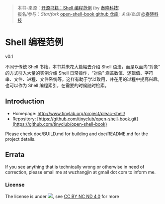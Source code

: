 > 本书-来源：[开源书籍：Shell 编程范例](http://www.tinylab.org/project/pleac-shell/) (by [泰晓科技](http://tinylab.org))<br>
> 报名/参与：*Star/fork* [open-shell-book github 仓库](https://github.com/tinyclub/open-shell-book); *关注/私信* [@泰晓科技](http://weibo.com/tinylaborg)  <br>


# Shell 编程范例

v0.1

不同于传统 Shell 书籍，本书并未花大篇幅去介绍 Shell 语法，而是以面向“对象” 的方式引入大量的实例介绍 Shell 日常操作，“对象” 涵盖数值、逻辑值、字符串、文件、进程、文件系统等。这样有助于学以致用，并在用的过程中提高兴趣。也可以作为 Shell 编程索引，在需要的时候随时检索。

## Introduction

- Homepage: <http://www.tinylab.org/project/pleac-shell/>
- Repository: [https://github.com/tinyclub/open-shell-book.git](https://github.com/tinyclub/open-shell-book)

Please check doc/BUILD.md for building and doc/README.md for the project details.

## Errata

If you see anything that is technically wrong or otherwise in need of
correction, please email me at wuzhangjin at gmail dot com to inform me.

### License

The license is under ![](http://i.creativecommons.org/l/by-nc-nd/4.0/88x31.png), see [CC BY NC ND 4.0](http://creativecommons.org/licenses/by-nc-nd/4.0/) for more
